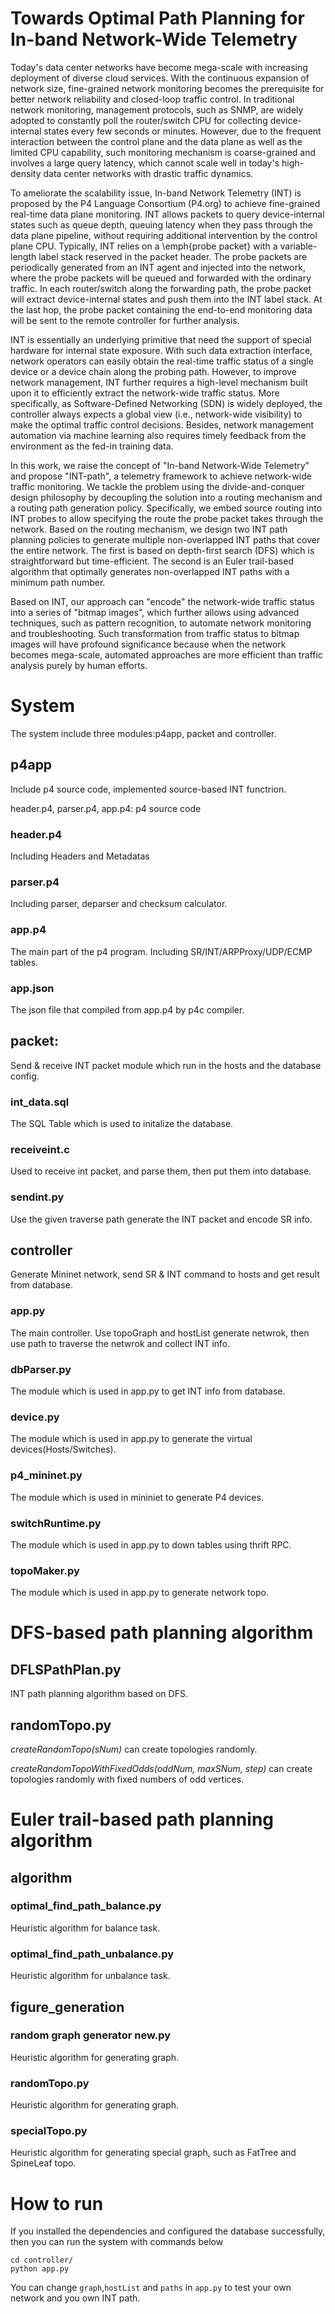 # Towards Optimal Path Planning for In-band Network-Wide Telemetry


Today's data center networks have become mega-scale with increasing deployment of diverse cloud services. With the continuous expansion of network size, fine-grained network monitoring becomes the prerequisite for better network reliability and closed-loop traffic control. In traditional network monitoring, management protocols, such as SNMP, are widely adopted to constantly poll the router/switch CPU for collecting device-internal states every few seconds or minutes. However, due to the frequent interaction between the control plane and the data plane as well as the limited CPU capability, such monitoring mechanism is coarse-grained and involves a large query latency, which cannot scale well in today's high-density data center networks with drastic traffic dynamics.
 
To ameliorate the scalability issue, In-band Network Telemetry (INT) is proposed by the P4 Language Consortium (P4.org) to achieve fine-grained real-time data plane monitoring. INT allows packets to query device-internal states such as queue depth, queuing latency when they pass through the data plane pipeline, without requiring additional intervention by the control plane CPU. Typically, INT relies on a \emph{probe packet} with a variable-length label stack reserved in the packet header. The probe packets are periodically generated from an INT agent and injected into the network, where the probe packets will be queued and forwarded with the ordinary traffic. In each router/switch along the forwarding path, the probe packet will extract device-internal states and push them into the INT label stack. At the last hop, the probe packet containing the end-to-end monitoring data will be sent to the remote controller for further analysis.

INT is essentially an underlying primitive that need the support of special hardware for internal state exposure. With such data extraction interface, network operators can easily obtain the real-time traffic status of a single device or a device chain along the probing path. However, to improve network management, INT further requires a high-level mechanism built upon it to efficiently extract the network-wide traffic status. More specifically, as Software-Defined Networking (SDN) is widely deployed, the controller always expects a global view (i.e., network-wide visibility) to make the optimal traffic control decisions. Besides, network management automation via machine learning also requires timely feedback from the environment as the fed-in training data. 

In this work, we raise the concept of "In-band Network-Wide Telemetry" and propose "INT-path", a telemetry framework to achieve network-wide traffic monitoring. We tackle the problem using the divide-and-conquer design philosophy by decoupling the solution into a routing mechanism and a routing path generation policy. Specifically, we embed source routing into INT probes to allow specifying the route the probe packet takes through the network. Based on the routing mechanism, we design two INT path planning policies to generate multiple non-overlapped INT paths that cover the entire network. The first is based on depth-first search (DFS) which is straightforward but time-efficient. The second is an Euler trail-based algorithm that optimally generates non-overlapped INT paths with a minimum path number.
 
Based on INT, our approach can "encode" the network-wide traffic status into a series of "bitmap images", which further allows using advanced techniques, such as pattern recognition, to automate network monitoring and troubleshooting. Such transformation from traffic status to bitmap images will have profound significance because when the network becomes mega-scale, automated approaches are more efficient than traffic analysis purely by human efforts.


# System

The system include three modules:p4app, packet and controller.

## p4app

Include p4 source code, implemented source-based INT functrion.

header.p4, parser.p4, app.p4: p4 source code

### header.p4

Including Headers and Metadatas

### parser.p4

Including parser, deparser and checksum calculator.

### app.p4

The main part of the p4 program. Including SR/INT/ARPProxy/UDP/ECMP tables.

### app.json

The json file that compiled from app.p4 by p4c compiler.

## packet:

Send & receive INT packet module which run in the hosts and the database config.

### int_data.sql

The SQL Table which is used to initalize the database.

### receiveint.c

Used to receive int packet, and parse them, then put them into database.

### sendint.py

Use the given traverse path generate the INT packet and encode SR info.

## controller

Generate Mininet network, send SR & INT command to hosts and get result from database.

### app.py

The main controller. Use topoGraph and hostList generate netwrok, then use path to traverse the netwrok and collect INT info.

### dbParser.py

The module which is used in app.py to get INT info from database.

### device.py

The module which is used in app.py to generate the virtual devices(Hosts/Switches).

### p4_mininet.py

The module which is used in mininiet to generate P4 devices.

### switchRuntime.py

The module which is used in app.py to down tables using thrift RPC.

### topoMaker.py

The module which is used in app.py to generate network topo.

# DFS-based path planning algorithm

## DFLSPathPlan.py

INT path planning algorithm based on DFS.

## randomTopo.py

*createRandomTopo(sNum)* can create topologies randomly.

*createRandomTopoWithFixedOdds(oddNum, maxSNum, step)* can create topologies randomly with fixed numbers of odd vertices.

# Euler trail-based path planning algorithm

## algorithm

### optimal_find_path_balance.py

Heuristic algorithm for balance task.

### optimal_find_path_unbalance.py

Heuristic algorithm for unbalance task.

## figure_generation

### random graph generator new.py

Heuristic algorithm for generating graph.

### randomTopo.py

Heuristic algorithm for generating graph.

### specialTopo.py

Heuristic algorithm for generating special graph, such as FatTree and SpineLeaf topo.

# How to run

If you installed the dependencies and configured the database successfully, then you can run the system with commands below

```
cd controller/
python app.py
```

You can change `graph`,`hostList` and `paths` in `app.py` to test your own network and you own INT path.
